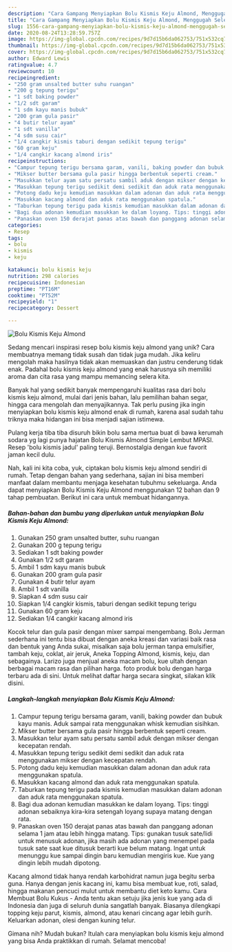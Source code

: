 ```yaml
---
description: "Cara Gampang Menyiapkan Bolu Kismis Keju Almond, Menggugah Selera"
title: "Cara Gampang Menyiapkan Bolu Kismis Keju Almond, Menggugah Selera"
slug: 1556-cara-gampang-menyiapkan-bolu-kismis-keju-almond-menggugah-selera
date: 2020-08-24T13:28:59.757Z
image: https://img-global.cpcdn.com/recipes/9d7d15b6da062753/751x532cq70/bolu-kismis-keju-almond-foto-resep-utama.jpg
thumbnail: https://img-global.cpcdn.com/recipes/9d7d15b6da062753/751x532cq70/bolu-kismis-keju-almond-foto-resep-utama.jpg
cover: https://img-global.cpcdn.com/recipes/9d7d15b6da062753/751x532cq70/bolu-kismis-keju-almond-foto-resep-utama.jpg
author: Edward Lewis
ratingvalue: 4.7
reviewcount: 10
recipeingredient:
- "250 gram unsalted butter suhu ruangan"
- "200 g tepung terigu"
- "1 sdt baking powder"
- "1/2 sdt garam"
- "1 sdm kayu manis bubuk"
- "200 gram gula pasir"
- "4 butir telur ayam"
- "1 sdt vanilla"
- "4 sdm susu cair"
- "1/4 cangkir kismis taburi dengan sedikit tepung terigu"
- "60 gram keju"
- "1/4 cangkir kacang almond iris"
recipeinstructions:
- "Campur tepung terigu bersama garam, vanili, baking powder dan bubuk kayu manis. Aduk sampai rata menggunakan whisk kemudian sisihkan."
- "Mikser butter bersama gula pasir hingga berbentuk seperti cream."
- "Masukkan telur ayam satu persatu sambil aduk dengan mikser dengan kecepatan rendah."
- "Masukkan tepung terigu sedikit demi sedikit dan aduk rata menggunakan mikser dengan kecepatan rendah."
- "Potong dadu keju kemudian masukkan dalam adonan dan aduk rata menggunakan spatula."
- "Masukkan kacang almond dan aduk rata menggunakan spatula."
- "Taburkan tepung terigu pada kismis kemudian masukkan dalam adonan dan aduk rata menggunakan spatula."
- "Bagi dua adonan kemudian masukkan ke dalam loyang. Tips: tinggi adonan sebaiknya kira-kira setengah loyang supaya matang dengan rata."
- "Panaskan oven 150 derajat panas atas bawah dan panggang adonan selama 1 jam atau lebih hingga matang. Tips: gunakan tusuk sate/lidi untuk menusuk adonan, jika masih ada adonan yang menempel pada tusuk sate saat kue ditusuk berarti kue belum matang. Ingat untuk menunggu kue sampai dingin baru kemudian mengiris kue. Kue yang dingin lebih mudah dipotong."
categories:
- Resep
tags:
- bolu
- kismis
- keju

katakunci: bolu kismis keju 
nutrition: 298 calories
recipecuisine: Indonesian
preptime: "PT16M"
cooktime: "PT52M"
recipeyield: "1"
recipecategory: Dessert

---
```



![Bolu Kismis Keju Almond](https://img-global.cpcdn.com/recipes/9d7d15b6da062753/751x532cq70/bolu-kismis-keju-almond-foto-resep-utama.jpg)

Sedang mencari inspirasi resep bolu kismis keju almond yang unik? Cara membuatnya memang tidak susah dan tidak juga mudah. Jika keliru mengolah maka hasilnya tidak akan memuaskan dan justru cenderung tidak enak. Padahal bolu kismis keju almond yang enak harusnya sih memiliki aroma dan cita rasa yang mampu memancing selera kita.

Banyak hal yang sedikit banyak mempengaruhi kualitas rasa dari bolu kismis keju almond, mulai dari jenis bahan, lalu pemilihan bahan segar, hingga cara mengolah dan menyajikannya. Tak perlu pusing jika ingin menyiapkan bolu kismis keju almond enak di rumah, karena asal sudah tahu triknya maka hidangan ini bisa menjadi sajian istimewa.

Pulang kerja tiba tiba disuruh bikin bolu sama mertua buat di bawa kerumah sodara yg lagi punya hajatan Bolu Kismis Almond Simple Lembut MPASI. Resep &#39;bolu kismis jadul&#39; paling teruji. Bernostalgia dengan kue favorit jaman kecil dulu.


Nah, kali ini kita coba, yuk, ciptakan bolu kismis keju almond sendiri di rumah. Tetap dengan bahan yang sederhana, sajian ini bisa memberi manfaat dalam membantu menjaga kesehatan tubuhmu sekeluarga. Anda dapat menyiapkan Bolu Kismis Keju Almond menggunakan 12 bahan dan 9 tahap pembuatan. Berikut ini cara untuk membuat hidangannya.

<!--inarticleads1-->

##### Bahan-bahan dan bumbu yang diperlukan untuk menyiapkan Bolu Kismis Keju Almond:

1. Gunakan 250 gram unsalted butter, suhu ruangan
1. Gunakan 200 g tepung terigu
1. Sediakan 1 sdt baking powder
1. Gunakan 1/2 sdt garam
1. Ambil 1 sdm kayu manis bubuk
1. Gunakan 200 gram gula pasir
1. Gunakan 4 butir telur ayam
1. Ambil 1 sdt vanilla
1. Siapkan 4 sdm susu cair
1. Siapkan 1/4 cangkir kismis, taburi dengan sedikit tepung terigu
1. Gunakan 60 gram keju
1. Sediakan 1/4 cangkir kacang almond iris


Kocok telur dan gula pasir dengan mixer sampai mengembang. Bolu Jerman sederhana ini tentu bisa dibuat dengan aneka kreasi dan variasi baik rasa dan bentuk yang Anda sukai, misalkan saja bolu jerman tanpa emulsifier, tambah keju, coklat, air jeruk, Aneka Topping Almond, kismis, keju, dan sebagainya. Larizo juga menjual aneka macam bolu, kue ultah dengan berbagai macam rasa dan pilihan harga. foto produk bolu dengan harga terbaru ada di sini. Untuk melihat daftar harga secara singkat, silakan klik disini. 

<!--inarticleads2-->

##### Langkah-langkah menyiapkan Bolu Kismis Keju Almond:

1. Campur tepung terigu bersama garam, vanili, baking powder dan bubuk kayu manis. Aduk sampai rata menggunakan whisk kemudian sisihkan.
1. Mikser butter bersama gula pasir hingga berbentuk seperti cream.
1. Masukkan telur ayam satu persatu sambil aduk dengan mikser dengan kecepatan rendah.
1. Masukkan tepung terigu sedikit demi sedikit dan aduk rata menggunakan mikser dengan kecepatan rendah.
1. Potong dadu keju kemudian masukkan dalam adonan dan aduk rata menggunakan spatula.
1. Masukkan kacang almond dan aduk rata menggunakan spatula.
1. Taburkan tepung terigu pada kismis kemudian masukkan dalam adonan dan aduk rata menggunakan spatula.
1. Bagi dua adonan kemudian masukkan ke dalam loyang. Tips: tinggi adonan sebaiknya kira-kira setengah loyang supaya matang dengan rata.
1. Panaskan oven 150 derajat panas atas bawah dan panggang adonan selama 1 jam atau lebih hingga matang. Tips: gunakan tusuk sate/lidi untuk menusuk adonan, jika masih ada adonan yang menempel pada tusuk sate saat kue ditusuk berarti kue belum matang. Ingat untuk menunggu kue sampai dingin baru kemudian mengiris kue. Kue yang dingin lebih mudah dipotong.


Kacang almond tidak hanya rendah karbohidrat namun juga begitu serba guna. Hanya dengan jenis kacang ini, kamu bisa membuat kue, roti, salad, hingga makanan pencuci mulut untuk membantu diet keto kamu. Cara Membuat Bolu Kukus - Anda tentu akan setuju jika jenis kue yang ada di Indonesia dan juga di seluruh dunia sangatlah banyak. Biasanya dilengkapi topping keju parut, kismis, almond, atau kenari cincang agar lebih gurih. Keluarkan adonan, olesi dengan kuning telur. 

Gimana nih? Mudah bukan? Itulah cara menyiapkan bolu kismis keju almond yang bisa Anda praktikkan di rumah. Selamat mencoba!
